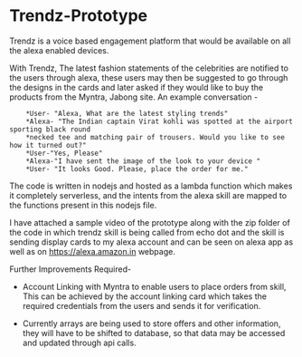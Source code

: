 # Trendz-Prototype
Trendz is a voice based engagement platform that would be available on all the alexa enabled devices.

With Trendz, The latest fashion statements of the celebrities are notified to the users through alexa, these users may then be suggested  to go through the designs in the cards and later asked if they would like to buy the products from the Myntra, Jabong site.
An example conversation -

        *User- "Alexa, What are the latest styling trends"
        *Alexa- "The Indian captain Virat kohli was spotted at the airport sporting black round
        *necked tee and matching pair of trousers. Would you like to see how it turned out?"
        *User-"Yes, Please"
        *Alexa-"I have sent the image of the look to your device "
        *User- "It looks Good. Please, place the order for me."

The code is written in nodejs and hosted as a lambda function which makes it completely serverless, and the intents from the alexa skill are mapped to the functions present in this nodejs file. 

I have attached a sample video of the prototype along with the zip folder of the code in which trendz skill is being called from  echo dot and the skill is sending display cards to my alexa account and can be seen on alexa app as well as on https://alexa.amazon.in webpage.

Further Improvements Required-

* Account Linking with Myntra to enable users to place orders from skill, This can be achieved by the account linking card which takes the   required credentials from the users and sends it for verification.

* Currently arrays are being used to store offers and other information, they will have to be shifted to database, so that data may be       accessed and updated through api calls.  
